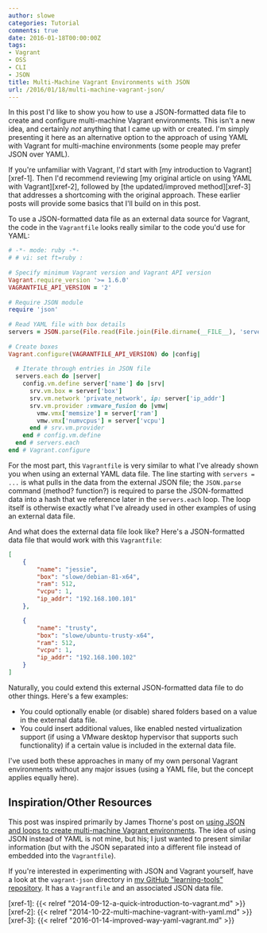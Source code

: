 ```yaml
---
author: slowe
categories: Tutorial
comments: true
date: 2016-01-18T00:00:00Z
tags:
- Vagrant
- OSS
- CLI
- JSON
title: Multi-Machine Vagrant Environments with JSON
url: /2016/01/18/multi-machine-vagrant-json/
---
```


In this post I'd like to show you how to use a JSON-formatted data file to create and configure multi-machine Vagrant environments. This isn't a new idea, and certainly _not_ anything that I came up with or created. I'm simply presenting it here as an alternative option to the approach of using YAML with Vagrant for multi-machine environments (some people may prefer JSON over YAML).

If you're unfamiliar with Vagrant, I'd start with [my introduction to Vagrant][xref-1]. Then I'd recommend reviewing [my original article on using YAML with Vagrant][xref-2], followed by [the updated/improved method][xref-3] that addresses a shortcoming with the original approach. These earlier posts will provide some basics that I'll build on in this post.

To use a JSON-formatted data file as an external data source for Vagrant, the code in the `Vagrantfile` looks really similar to the code you'd use for YAML:

``` ruby
# -*- mode: ruby -*-
# # vi: set ft=ruby :
 
# Specify minimum Vagrant version and Vagrant API version
Vagrant.require_version '>= 1.6.0'
VAGRANTFILE_API_VERSION = '2'
 
# Require JSON module
require 'json'
 
# Read YAML file with box details
servers = JSON.parse(File.read(File.join(File.dirname(__FILE__), 'servers.json')))
 
# Create boxes
Vagrant.configure(VAGRANTFILE_API_VERSION) do |config|
 
  # Iterate through entries in JSON file
  servers.each do |server|
    config.vm.define server['name'] do |srv|
      srv.vm.box = server['box']
      srv.vm.network 'private_network', ip: server['ip_addr']
      srv.vm.provider :vmware_fusion do |vmw|
        vmw.vmx['memsize'] = server['ram']
        vmw.vmx['numvcpus'] = server['vcpu']
      end # srv.vm.provider
    end # config.vm.define
  end # servers.each
end # Vagrant.configure
```

For the most part, this `Vagrantfile` is very similar to what I've already shown you when using an external YAML data file. The line starting with `servers = ...` is what pulls in the data from the external JSON file; the `JSON.parse` command (method? function?) is required to parse the JSON-formatted data into a hash that we reference later in the `servers.each` loop. The loop itself is otherwise exactly what I've already used in other examples of using an external data file.

And what does the external data file look like? Here's a JSON-formatted data file that would work with this `Vagrantfile`:

``` json
[
    {
        "name": "jessie",
        "box": "slowe/debian-81-x64",
        "ram": 512,
        "vcpu": 1,
        "ip_addr": "192.168.100.101"
    },

    {
        "name": "trusty",
        "box": "slowe/ubuntu-trusty-x64",
        "ram": 512,
        "vcpu": 1,
        "ip_addr": "192.168.100.102"
    }
]
```

Naturally, you could extend this external JSON-formatted data file to do other things. Here's a few examples:

* You could optionally enable (or disable) shared folders based on a value in the external data file.
* You could insert additional values, like enabled nested virtualization support (if using a VMware desktop hypervisor that supports such functionality) if a certain value is included in the external data file.

I've used both these approaches in many of my own personal Vagrant environments without any major issues (using a YAML file, but the concept applies equally here).

## Inspiration/Other Resources

This post was inspired primarily by James Thorne's post on [using JSON and loops to create multi-machine Vagrant environments][link-1]. The idea of using JSON instead of YAML is not mine, but his; I just wanted to present similar information (but with the JSON separated into a different file instead of embedded into the `Vagrantfile`).

If you're interested in experimenting with JSON and Vagrant yourself, have a look at the `vagrant-json` directory in [my GitHub "learning-tools" repository][link-2]. It has a `Vagrantfile` and an associated JSON data file.



[link-1]: http://thornelabs.net/2014/11/13/multi-machine-vagrantfile-with-shorter-cleaner-syntax-using-json-and-loops.html
[link-2]: https://github.com/scottslowe/learning-tools
[xref-1]: {{< relref "2014-09-12-a-quick-introduction-to-vagrant.md" >}}
[xref-2]: {{< relref "2014-10-22-multi-machine-vagrant-with-yaml.md" >}}
[xref-3]: {{< relref "2016-01-14-improved-way-yaml-vagrant.md" >}}
